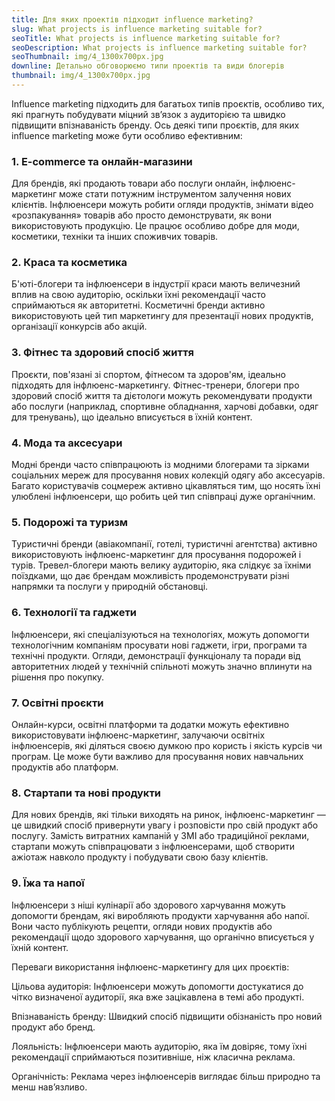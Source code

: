 ```yaml
---
title: Для яких проектів підходит influence marketing?
slug: What projects is influence marketing suitable for?
seoTitle: What projects is influence marketing suitable for?
seoDescription: What projects is influence marketing suitable for?
seoThumbnail: img/4_1300x700px.jpg
downline: Детально обговорюємо типи проектів та види блогерів
thumbnail: img/4_1300x700px.jpg
---
```

Influence marketing підходить для багатьох типів проєктів, особливо тих, які прагнуть побудувати міцний зв’язок з аудиторією та швидко підвищити впізнаваність бренду. Ось деякі типи проєктів, для яких influence marketing може бути особливо ефективним:

### **1. E-commerce та онлайн-магазини**

Для брендів, які продають товари або послуги онлайн, інфлюенс-маркетинг може стати потужним інструментом залучення нових клієнтів. Інфлюенсери можуть робити огляди продуктів, знімати відео «розпакування» товарів або просто демонструвати, як вони використовують продукцію. Це працює особливо добре для моди, косметики, техніки та інших споживчих товарів.

### **2. Краса та косметика**

Б'юті-блогери та інфлюенсери в індустрії краси мають величезний вплив на свою аудиторію, оскільки їхні рекомендації часто сприймаються як авторитетні. Косметичні бренди активно використовують цей тип маркетингу для презентації нових продуктів, організації конкурсів або акцій.

### **3. Фітнес та здоровий спосіб життя**

Проєкти, пов'язані зі спортом, фітнесом та здоров'ям, ідеально підходять для інфлюенс-маркетингу. Фітнес-тренери, блогери про здоровий спосіб життя та дієтологи можуть рекомендувати продукти або послуги (наприклад, спортивне обладнання, харчові добавки, одяг для тренувань), що ідеально вписується в їхній контент.

### **4. Мода та аксесуари**

Модні бренди часто співпрацюють із модними блогерами та зірками соціальних мереж для просування нових колекцій одягу або аксесуарів. Багато користувачів соцмереж активно цікавляться тим, що носять їхні улюблені інфлюенсери, що робить цей тип співпраці дуже органічним.

### **5. Подорожі та туризм**

Туристичні бренди (авіакомпанії, готелі, туристичні агентства) активно використовують інфлюенс-маркетинг для просування подорожей і турів. Тревел-блогери мають велику аудиторію, яка слідкує за їхніми поїздками, що дає брендам можливість продемонструвати різні напрямки та послуги у природній обстановці.

### **6. Технології та гаджети**

Інфлюенсери, які спеціалізуються на технологіях, можуть допомогти технологічним компаніям просувати нові гаджети, ігри, програми та технічні продукти. Огляди, демонстрації функціоналу та поради від авторитетних людей у технічній спільноті можуть значно вплинути на рішення про покупку.

### **7. Освітні проєкти**

Онлайн-курси, освітні платформи та додатки можуть ефективно використовувати інфлюенс-маркетинг, залучаючи освітніх інфлюенсерів, які діляться своєю думкою про користь і якість курсів чи програм. Це може бути важливо для просування нових навчальних продуктів або платформ.

### **8. Стартапи та нові продукти**

Для нових брендів, які тільки виходять на ринок, інфлюенс-маркетинг — це швидкий спосіб привернути увагу і розповісти про свій продукт або послугу. Замість витратних кампаній у ЗМІ або традиційної реклами, стартапи можуть співпрацювати з інфлюенсерами, щоб створити ажіотаж навколо продукту і побудувати свою базу клієнтів.

### **9. Їжа та напої**

Інфлюенсери з ніші кулінарії або здорового харчування можуть допомогти брендам, які виробляють продукти харчування або напої. Вони часто публікують рецепти, огляди нових продуктів або рекомендації щодо здорового харчування, що органічно вписується у їхній контент.

Переваги використання інфлюенс-маркетингу для цих проєктів:

Цільова аудиторія: Інфлюенсери можуть допомогти достукатися до чітко визначеної аудиторії, яка вже зацікавлена в темі або продукті.

Впізнаваність бренду: Швидкий спосіб підвищити обізнаність про новий продукт або бренд.

Лояльність: Інфлюенсери мають аудиторію, яка їм довіряє, тому їхні рекомендації сприймаються позитивніше, ніж класична реклама.

Органічність: Реклама через інфлюенсерів виглядає більш природно та менш нав’язливо.

